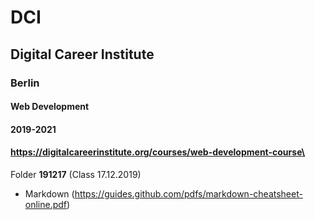 # DCI
## Digital Career Institute
### Berlin
#### Web Development
#### 2019-2021
#### https://digitalcareerinstitute.org/courses/web-development-course\
Folder **191217** (Class 17.12.2019)
* Markdown (https://guides.github.com/pdfs/markdown-cheatsheet-online.pdf)
